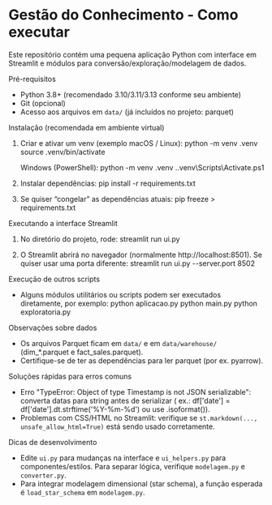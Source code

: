 # Gestão do Conhecimento - Como executar

Este repositório contém uma pequena aplicação Python com interface em Streamlit e módulos para
conversão/exploração/modelagem de dados.

Pré-requisitos

- Python 3.8+ (recomendado 3.10/3.11/3.13 conforme seu ambiente)
- Git (opcional)
- Acesso aos arquivos em `data/` (já incluídos no projeto: parquet)

Instalação (recomendada em ambiente virtual)

1. Criar e ativar um venv (exemplo macOS / Linux):
   python -m venv .venv
   source .venv/bin/activate

   Windows (PowerShell):
   python -m venv .venv
   .\.venv\Scripts\Activate.ps1

2. Instalar dependências:
   pip install -r requirements.txt

3. Se quiser “congelar” as dependências atuais:
   pip freeze > requirements.txt

Executando a interface Streamlit

1. No diretório do projeto, rode:
   streamlit run ui.py

2. O Streamlit abrirá no navegador (normalmente http://localhost:8501). Se quiser usar uma porta diferente:
   streamlit run ui.py --server.port 8502

Execução de outros scripts

- Alguns módulos utilitários ou scripts podem ser executados diretamente, por exemplo:
  python aplicacao.py
  python main.py
  python exploratoria.py

Observações sobre dados

- Os arquivos Parquet ficam em `data/` e em `data/warehouse/` (dim_*.parquet e fact_sales.parquet).
- Certifique-se de ter as dependências para ler parquet (por ex. pyarrow).

Soluções rápidas para erros comuns

- Erro "TypeError: Object of type Timestamp is not JSON serializable": converta datas para string antes de serializar (
  ex.: df['date'] = df['date'].dt.strftime('%Y-%m-%d') ou use .isoformat()).
- Problemas com CSS/HTML no Streamlit: verifique se `st.markdown(..., unsafe_allow_html=True)` está sendo usado
  corretamente.

Dicas de desenvolvimento

- Edite `ui.py` para mudanças na interface e `ui_helpers.py` para componentes/estilos. Para separar lógica, verifique
  `modelagem.py` e `converter.py`.
- Para integrar modelagem dimensional (star schema), a função esperada é `load_star_schema` em `modelagem.py`.

